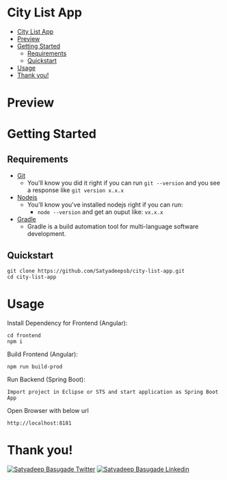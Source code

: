 # City List App

- [City List App](#city-list-app)
- [Preview](#preview)
- [Getting Started](#getting-started)
  - [Requirements](#requirements)
  - [Quickstart](#quickstart)
- [Usage](#usage)
- [Thank you!](#thank-you)

# Preview

# Getting Started

## Requirements

- [Git](https://git-scm.com/book/en/v2/Getting-Started-Installing-Git)
  - You'll know you did it right if you can run `git --version` and you see a response like `git version x.x.x`
- [Nodejs](https://nodejs.org/en/)
  - You'll know you've installed nodejs right if you can run:
    - `node --version` and get an ouput like: `vx.x.x`
- [Gradle](https://gradle.org/install/)
  - Gradle is a build automation tool for multi-language software development.

## Quickstart

```
git clone https://github.com/Satyadeepsb/city-list-app.git
cd city-list-app
```

# Usage

Install Dependency for Frontend (Angular):

```
cd frontend
npm i
```

Build Frontend (Angular):

```
npm run build-prod
```

Run Backend (Spring Boot):

```
Import project in Eclipse or STS and start application as Spring Boot App
```

Open Browser with below url

```
http://localhost:8181
```

# Thank you!

[![Satyadeep Basugade Twitter](https://img.shields.io/badge/Twitter-1DA1F2?style=for-the-badge&logo=twitter&logoColor=white)](https://twitter.com/SatyadeepB)
[![Satyadeep Basugade Linkedin](https://img.shields.io/badge/LinkedIn-0077B5?style=for-the-badge&logo=linkedin&logoColor=white)](https://www.linkedin.com/in/satyadeepbasugade92/)
